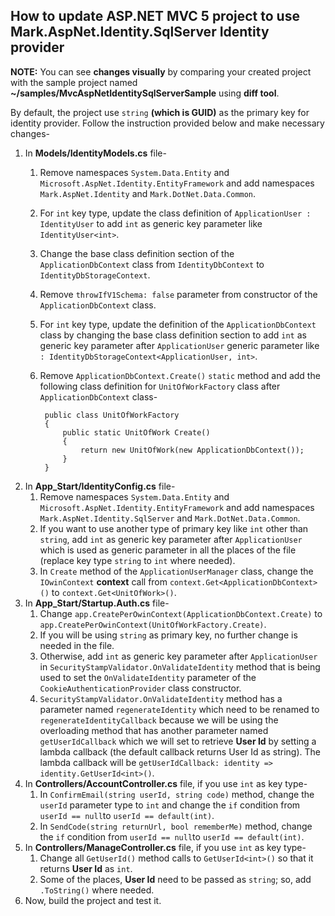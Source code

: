 ## How to update ASP.NET MVC 5 project to use Mark.AspNet.Identity.SqlServer Identity provider

**NOTE:** You can see **changes visually** by comparing your created project with the sample project named **~/samples/MvcAspNetIdentitySqlServerSample** using **diff tool**.

By default, the project use `string` **(which is GUID)** as the primary key for identity provider. Follow the instruction provided below and make necessary changes-

1. In **Models/IdentityModels.cs** file-
    1. Remove namespaces `System.Data.Entity` and  `Microsoft.AspNet.Identity.EntityFramework` and add namespaces `Mark.AspNet.Identity` and `Mark.DotNet.Data.Common`.
    2. For `int` key type, update the class definition of `ApplicationUser : IdentityUser` to add `int` as generic key parameter like  `IdentityUser<int>`.
    3. Change the base class definition section of the `ApplicationDbContext` class from `IdentityDbContext` to `IdentityDbStorageContext`.
    4. Remove `throwIfV1Schema: false` parameter from constructor of the `ApplicationDbContext` class.
    5. For `int` key type, update the definition of the `ApplicationDbContext` class by  changing the base class definition section to add `int` as generic key parameter after `ApplicationUser` generic parameter like `: IdentityDbStorageContext<ApplicationUser, int>`.
    6. Remove `ApplicationDbContext.Create()` `static` method and add the following class definition for `UnitOfWorkFactory` class after `ApplicationDbContext` class-
			
			public class UnitOfWorkFactory
			{
				public static UnitOfWork Create()
				{
					return new UnitOfWork(new ApplicationDbContext());
				}
			}

2. In **App\_Start/IdentityConfig.cs** file-
    1. Remove namespaces `System.Data.Entity` and  `Microsoft.AspNet.Identity.EntityFramework` and add namespaces `Mark.AspNet.Identity.SqlServer` and `Mark.DotNet.Data.Common`.
    2. If you want to use another type of primary key like `int` other than `string`, add `int` as generic key parameter  after `ApplicationUser` which is used as generic parameter in all the places of the file (replace key type `string` to `int` where needed).
    3. In `Create` method of the `ApplicationUserManager` class, change the  `IOwinContext` **context** call from `context.Get<ApplicationDbContext>()` to `context.Get<UnitOfWork>()`.
3. In **App\_Start/Startup.Auth.cs** file-
    1. Change `app.CreatePerOwinContext(ApplicationDbContext.Create)` to `app.CreatePerOwinContext(UnitOfWorkFactory.Create)`.
    2. If you will be using `string` as primary key, no further change is needed in the file. 
    3. Otherwise, add `int` as generic key parameter  after `ApplicationUser` in `SecurityStampValidator.OnValidateIdentity` method that is being used to set the  `OnValidateIdentity` parameter of the `CookieAuthenticationProvider` class constructor.
    4. `SecurityStampValidator.OnValidateIdentity` method has a parameter named `regenerateIdentity` which need to be renamed to `regenerateIdentityCallback` because we will be using the overloading method that has another parameter named `getUserIdCallback` which we will set to retrieve **User Id** by setting a lambda callback (the default callback returns User Id as string). The lambda callback will be `getUserIdCallback: identity => identity.GetUserId<int>()`.
4. In **Controllers/AccountController.cs** file, if you use `int` as key type-
    1. In `ConfirmEmail(string userId, string code)` method, change the `userId` parameter type to `int` and change the `if` condition from `userId == null`to `userId == default(int)`.
    2. In `SendCode(string returnUrl, bool rememberMe)` method, change the `if` condition from `userId == null`to `userId == default(int)`.
5. In **Controllers/ManageController.cs** file, if you use `int` as key type-
    1. Change all `GetUserId()` method calls to `GetUserId<int>()` so that it returns **User Id** as `int`.
    2. Some of the places, **User Id** need to be passed as `string`; so, add `.ToString()` where needed.
6. Now, build the project and test it.